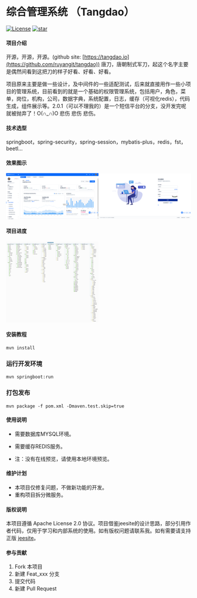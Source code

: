 # 综合管理系统 （Tangdao）
[![License](https://img.shields.io/badge/license-Apache%202-4EB1BA.svg)](https://www.apache.org/licenses/LICENSE-2.0.html)       [![star](https://gitee.com/ruyangit/tangdao/badge/star.svg?theme=dark)](https://gitee.com/ruyangit/tangdao/stargazers)

#### 项目介绍
开源，开源，开源。(github site: [https://tangdao.io](https://github.com/ruyangit/tangdao))  唐刀，唐朝制式军刀，起这个名字主要是偶然间看到这把刀的样子好看、好看、好看。

项目原来主要是做一些设计，及中间件的一些适配测试，后来就直接用作一些小项目的管理系统，目前看到的就是一个基础的权限管理系统，包括用户，角色，菜单，岗位，机构，公司，数据字典，系统配置，日志，缓存（可视化redis），代码生成，组件展示等。2.0.1（可以不理我的）是一个短信平台的分支，没开发完呢就被抛弃了！O(∩_∩)O  悲伤 悲伤 悲伤。

#### 技术选型
springboot，spring-security，spring-session，mybatis-plus，redis，fst，beetl...

#### 效果图示
<img src="doc/images/vb.png" width="50%" /><img src="doc/images/va.png" width="50%" />

#### 项目进度
<img src="doc/images/ta.png" width="50%" />

#### 安装教程
```
mvn install
```

### 运行开发环境
```
mvn springboot:run
```

### 打包发布
```
mvn package -f pom.xml -Dmaven.test.skip=true
```

#### 使用说明

* 需要数据库MYSQL环境。
* 需要缓存REDIS服务。

* 注：没有在线预览，请使用本地环境预览。

#### 维护计划

* 本项目仅修复问题，不做新功能的开发。
* 重构项目拆分微服务。

#### 版权说明
本项目遵循 Apache License 2.0 协议。项目借鉴jeesite的设计思路，部分引用作者代码，仅用于学习和内部系统的使用。如有版权问题请联系我。如有需要请支持正版 <a href="https://gitee.com/thinkgem/jeesite4" target="_blank">jeesite</a>。

#### 参与贡献

1. Fork 本项目
2. 新建 Feat_xxx 分支
3. 提交代码
4. 新建 Pull Request

